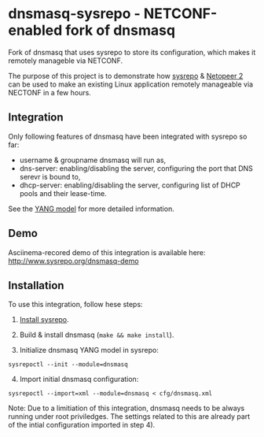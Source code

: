 # dnsmasq-sysrepo - NETCONF-enabled fork of dnsmasq

Fork of dnsmasq that uses sysrepo to store its configuration, which makes it remotely manageble via NETCONF.

The purpose of this project is to demonstrate how [sysrepo](https://github.com/sysrepo/sysrepo/blob/master/INSTALL.md) & [Netopeer 2](https://github.com/CESNET/Netopeer2) can be used to make an existing Linux application remotely manageable via NECTONF in a few hours. 

## Integration
Only following features of dnsmasq have been integrated with sysrepo so far:
* username & groupname dnsmasq will run as,
* dns-server: enabling/disabling the server, configuring the port that DNS serevr is bound to,
* dhcp-server: enabling/disabling the server, configuring list of DHCP pools and their lease-time.

See the [YANG model](cfg/dnsmasq%402016-01-22.yang) for more detailed information.

## Demo
Asciinema-recored demo of this integration is available here: http://www.sysrepo.org/dnsmasq-demo

## Installation
To use this integration, follow hese steps:

1) [Install sysrepo](https://github.com/sysrepo/sysrepo/blob/master/INSTALL.md).

2) Build & install dnsmasq (`make && make install`).

3) Initialize dnsmasq YANG model in sysrepo:
```
sysrepoctl --init --module=dnsmasq
```

4) Import initial dnsmasq configuration:
```
sysrepoctl --import=xml --module=dnsmasq < cfg/dnsmasq.xml
```

Note: Due to a limitiation of this integration, dnsmasq needs to be always running under root priviledges. The settings related to this are already part of the intial configuration imported in step 4).
